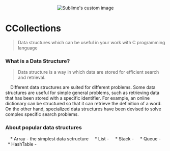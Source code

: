 <p align="center">
  <img src="https://github.com/StarKerrr/Sublime-Installer/blob/master/sublime_text.png?raw=true" alt="Sublime's custom image"/>
</p>

# CCollections
> Data structures which can be useful in your work with C programming language


### What is a Data Structure?
> Data structure is a way in which data are stored for efficient search and retrieval.

&nbsp; &nbsp; Different data structures are suited for different problems. Some data structures are useful for simple general problems, such as retrieving data that has been stored with a specific identifier. For example, an online dictionary can be structured so that it can retrieve the definition of a word. On the other hand, specialized data structures have been devised to solve complex specific search problems.


### About popular data structures
> 
&nbsp; &nbsp; * Array - the simplest data sctructure
&nbsp; &nbsp; * List - 
&nbsp; &nbsp; * Stack - 
&nbsp; &nbsp; * Queue -
&nbsp; &nbsp; * HashTable -

